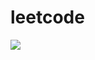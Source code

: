 # leetcode

<div
style="width=100%;" align="center">
	<img style="display:block; width=100%;" align="center" src="https://leetcard.jacoblin.cool/_rins?ext=heatmap"
/>
</div>
